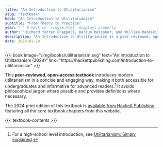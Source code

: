 ```yaml
---
title: "An Introduction to Utilitarianism"
slug: "textbook"
book: "An Introduction to Utilitarianism"
subtitle: "From Theory to Practice"
year: " " # hack so `single.html` displays properly
author: "Richard Yetter Chappell, Darius Meissner, and William MacAskill"
description: "An Introduction to Utilitarianism is a peer-reviewed, open-access textbook that provides a concise, accessible, and engaging introduction to modern utilitarianism, targeted at the undergraduate level"
date: 2023-01-29
---
```


<div class="homepage-center" style="position: relative">

  <div class="books books-hack">

<div class="book-nudge">
  {{< book
    image="/img/books/utilitarianism.svg"
    text="An Introduction to Utilitarianism (2024)"
    link="https://hackettpublishing.com/introduction-to-utilitarianism"
  >}}
</div>

This **peer-reviewed, open-access textbook** introduces modern utilitarianism in a concise and engaging way, making it both accessible for undergraduates and informative for advanced readers.[^1] It avoids philosophical jargon where possible and provides definitions where necessary.

The 2024 print edition of this textbook is [available from Hackett Publishing](https://hackettpublishing.com/introduction-to-utilitarianism), featuring all the core textbook chapters from this website.

  </div>

</div>

{{< textbook-contents >}}

[^1]: For a high-school level introduction, see [Utilitarianism: Simply Explained](/utilitarianism-for-high-school-students/).

